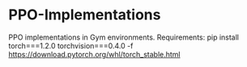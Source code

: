 # PPO-Implementations
PPO implementations in Gym environments. 
Requirements: 
pip install torch===1.2.0 torchvision===0.4.0 -f https://download.pytorch.org/whl/torch_stable.html
